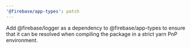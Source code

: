 ```yaml
---
'@firebase/app-types': patch
---
```


Add @firebase/logger as a dependency to @firebase/app-types to ensure that it can be resolved when compiling the package in a strict yarn PnP environment.
